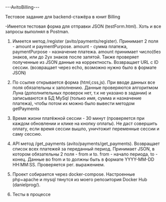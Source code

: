 ---AvitoBilling---

Тестовое задание для backend-стажёра в юнит Billing

-Имеется тестовая форма для отправки JSON (testForm.html). Хоть и все запросы выполнял в Postman.

1) Имеется метод /register (avito/payments/register). Принимает 2 поля - amount и paymentPurpose.
amount - сумма платежа, paymentPurpose - назначение платежа. amount принимает число(без знаков, 
или до 2ух знаков после запятой. Также проверяет полученные из JSON данные на корректность.
Возвращает URL с ID сессии. (возвращает через echo, возможно нужно было в формате JSON)

2) По ссылке открывается форма (html,css,js). При вводе данных все поля обязательны к заполнению. Данные проверяются
алгоритмом Луна (дополнительных проверок нет, т.к не указано в задании) и записываются в БД MySql 
(только имя, сумма и назначение платежа), чтобы потом их можно было вывести методом getPayments

3) Время жизни платёжной сессии - 30 минут (проверяется при каждом обновлении и клике на кнопку оплаты).
Не даст совершить оплату, если время сессии вышло, уничтожит переменные сессии и саму сессию.

4) API метод /get_payments (avito/payments/get_payments). Возвращает список всех платежей за переданный период. Принимает JSON,
в котором обязательны 2 поля - from и to. from - начало периода, to - конец. Данные во from и to
должны быть в формате YYYY-MM-DD HH:MM:SS. Проверяется рег. выражением.

5) Проект собирается через docker-compose. Настроенные php+apache и mysql тянутся из моего репозитория
Docker Hub (danielprog/).

6) Тесты в процессе